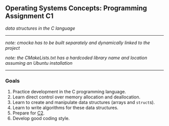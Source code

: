 ## Operating Systems Concepts: Programming Assignment C1

_data structures in the C language_

* * * 

_note: cmocka has to be built separately and dynamically linked to the project_

_note: the CMakeLists.txt has a hardcoded library name and location assuming an Ubuntu installation_

* * *

### Goals

1. Practice development in the C programming language.
2. Learn direct control over memory allocation and deallocation.
3. Learn to create and manipulate data structures (arrays and `struct`s).
4. Learn to write algorithms for these data structures.
5. Prepare for [C2](https://github.com/ivogeorg/msl-clang-002).
6. Develop good coding style.
